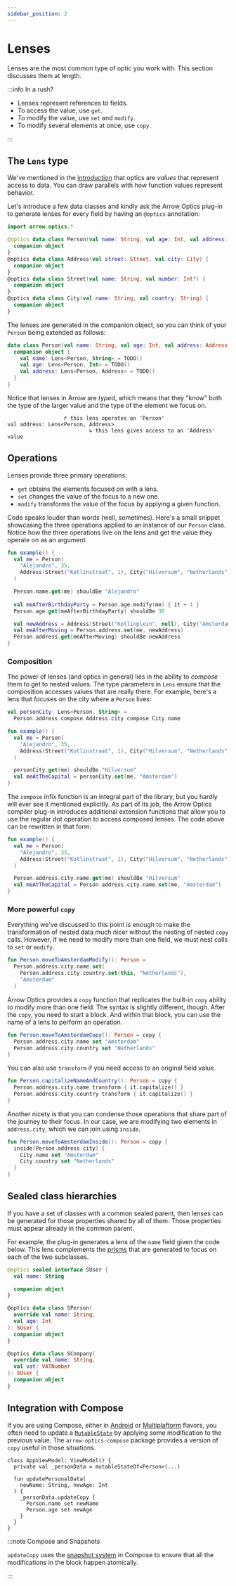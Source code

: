 ```yaml
---
sidebar_position: 2
---
```


# Lenses

Lenses are the most common type of optic you work with. This section discusses
them at length.

:::info In a rush?

- Lenses represent references to fields.
- To access the value, use `get`.
- To modify the value, use `set` and `modify`.
- To modify several elements at once, use `copy`.

:::

<!--- TEST_NAME Lens -->

<!--- INCLUDE .*
import io.kotest.matchers.shouldBe
-->

## The `Lens` type

We've mentioned in the [introduction](../intro) that optics are _values_ that
represent access to data. You can draw parallels with how function values 
represent behavior.

Let's introduce a few data classes and kindly ask the Arrow Optics plug-in to
generate lenses for every field by having an `@optics` annotation:

```kotlin
import arrow.optics.*

@optics data class Person(val name: String, val age: Int, val address: Address) {
  companion object
}
@optics data class Address(val street: Street, val city: City) {
  companion object
}
@optics data class Street(val name: String, val number: Int?) {
  companion object
}
@optics data class City(val name: String, val country: String) {
  companion object
}
```
<!--- KNIT example-lens-01.kt -->

The lenses are generated in the companion object, so you can think of your
`Person` being extended as follows:

<!--- INCLUDE

import arrow.optics.*

data class Address(val street: Street, val city: City) {
  companion object
}
data class Street(val name: String, val number: Int?) {
  companion object
}
data class City(val name: String, val country: String) {
  companion object
}

-->

```kotlin
data class Person(val name: String, val age: Int, val address: Address) {
  companion object {
    val name: Lens<Person, String> = TODO()
    val age: Lens<Person, Int> = TODO()
    val address: Lens<Person, Address> = TODO()
  }
}
```
<!--- KNIT example-lens-02.kt -->

Notice that lenses in Arrow are _typed_, which means that they "know"
both the type of the larger value and the type of the element we focus on.

```plain
                  ↱ this lens operates on 'Person'
val address: Lens<Person, Address>
                          ↳ this lens gives access to an 'Address' value
```

## Operations

Lenses provide three primary operations:

- `get` obtains the elements focused on with a lens.
- `set` changes the value of the focus to a new one.
- `modify` transforms the value of the focus by applying a given function.

<!--- INCLUDE

import arrow.optics.*

@optics data class Person(val name: String, val age: Int, val address: Address) {
  companion object
}
@optics data class Address(val street: Street, val city: City) {
  companion object
}
@optics data class Street(val name: String, val number: Int?) {
  companion object
}
@optics data class City(val name: String, val country: String) {
  companion object
}

-->

Code speaks louder than words (well, sometimes). Here's a small snippet showcasing
the three operations applied to an instance of our `Person` class. Notice how
the three operations live on the lens and get the value they operate on as an
argument.

```kotlin
fun example() {
  val me = Person(
    "Alejandro", 35, 
    Address(Street("Kotlinstraat", 1), City("Hilversum", "Netherlands"))
  )

  Person.name.get(me) shouldBe "Alejandro"
  
  val meAfterBirthdayParty = Person.age.modify(me) { it + 1 }
  Person.age.get(meAfterBirthdayParty) shouldBe 36

  val newAddress = Address(Street("Kotlinplein", null), City("Amsterdam", "Netherlands"))
  val meAfterMoving = Person.address.set(me, newAddress)
  Person.address.get(meAfterMoving) shouldBe newAddress
}
```
<!--- KNIT example-lens-03.kt -->
<!--- TEST assert -->

### Composition

The power of lenses (and optics in general) lies in the ability to _compose_
them to get to nested values. The type parameters in `Lens` ensure that the
composition accesses values that are really there. For example, here's a lens
that focuses on the city where a `Person` lives:

<!--- INCLUDE .*-domain-.*

import arrow.optics.*

@optics data class Person(val name: String, val age: Int, val address: Address) {
  companion object
}
@optics data class Address(val street: Street, val city: City) {
  companion object
}
@optics data class Street(val name: String, val number: Int?) {
  companion object
}
@optics data class City(val name: String, val country: String) {
  companion object
}

-->

```kotlin
val personCity: Lens<Person, String> =
  Person.address compose Address.city compose City.name

fun example() {
  val me = Person(
    "Alejandro", 35, 
    Address(Street("Kotlinstraat", 1), City("Hilversum", "Netherlands"))
  )

  personCity.get(me) shouldBe "Hilversum"
  val meAtTheCapital = personCity.set(me, "Amsterdam")
}
```
<!--- KNIT example-lens-domain-01.kt -->
<!--- TEST assert -->

The `compose` infix function is an integral part of the library, but you hardly
will ever see it mentioned explicitly. As part of its job, the Arrow Optics compiler
plug-in introduces additional extension functions that allow you to use the
regular dot operation to access composed lenses. The code above can be rewritten
in that form:

```kotlin
fun example() {
  val me = Person(
    "Alejandro", 35, 
    Address(Street("Kotlinstraat", 1), City("Hilversum", "Netherlands"))
  )

  Person.address.city.name.get(me) shouldBe "Hilversum"
  val meAtTheCapital = Person.address.city.name.set(me, "Amsterdam")
}
```
<!--- KNIT example-lens-domain-02.kt -->
<!--- TEST assert -->

### More powerful `copy`

Everything we've discussed to this point is enough to make the transformation
of nested data much nicer without the nesting of nested `copy` calls. However,
if we need to modify more than one field, we must nest calls to `set` or `modify`.

```kotlin
fun Person.moveToAmsterdamModify(): Person =
  Person.address.city.name.set(
    Person.address.city.country.set(this, "Netherlands"),
    "Amsterdam"
  )
```

Arrow Optics provides a `copy` function that replicates the 
built-in `copy` ability to modify more than one field. The syntax is slightly different,
though. After the `copy`, you need to start a block. And within that block, you
can use the name of a lens to perform an operation.

```kotlin
fun Person.moveToAmsterdamCopy(): Person = copy {
  Person.address.city.name set "Amsterdam"
  Person.address.city.country set "Netherlands"
}
```

You can also use `transform` if you need access to an original field value.

```kotlin
fun Person.capitalizeNameAndCountry(): Person = copy {
  Person.address.city.name transform { it.capitalize() }
  Person.address.city.country transform { it.capitalize() }
}
```

Another nicety is that you can condense those operations that share
part of the journey to their focus. In our case, we are modifying two elements
in `address.city`, which we can join using `inside`.

```kotlin
fun Person.moveToAmsterdamInside(): Person = copy {
  inside(Person.address.city) {
    City.name set "Amsterdam"
    City.country set "Netherlands"
  }
}
```
<!--- KNIT example-lens-domain-03.kt -->

## Sealed class hierarchies

If you have a set of classes with a common sealed parent, then lenses
can be generated for those properties shared by all of them.
Those properties must appear already in the common parent.

For example, the plug-in generates a lens of the `name` field given
the code below. This lens complements the [prisms](../prism-iso)
that are generated to focus on each of the two subclasses.

<!--- INCLUDE
typealias VATNumber = Int
-->

```kotlin
@optics sealed interface SUser {
  val name: String

  companion object
}

@optics data class SPerson(
  override val name: String,
  val age: Int
): SUser {
  companion object
}

@optics data class SCompany(
  override val name: String,
  val vat: VATNumber
): SUser {
  companion object
}
```
<!--- KNIT example-sealed-domain-01.kt -->

## Integration with Compose

If you are using Compose, either in [Android](https://developer.android.com/jetpack/compose)
or [Multiplaftorm](https://www.jetbrains.com/lp/compose-multiplatform/)
flavors, you often need to update a [`MutableState`](https://developer.android.com/jetpack/compose/state)
by applying some modification to the previous value.
The `arrow-optics-compose` package provides a version of
`copy` useful in those situations.

```
class AppViewModel: ViewModel() {
  private val _personData = mutableStateOf<Person>(...)

  fun updatePersonalData(
    newName: String, newAge: Int
  ) {
    _personData.updateCopy {
      Person.name set newName
      Person.age set newAge
    }
  }
}
```

:::note Compose and Snapshots

`updateCopy` uses the [snapshot system](https://dev.to/zachklipp/introduction-to-the-compose-snapshot-system-19cn)
in Compose to ensure that all the modifications in the
block happen atomically.

:::
